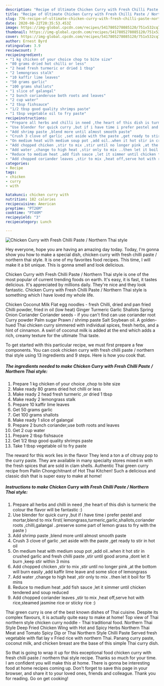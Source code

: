 ```yaml
---
description: "Recipe of Ultimate Chicken Curry with Fresh Chilli Paste / Northern Thai style"
title: "Recipe of Ultimate Chicken Curry with Fresh Chilli Paste / Northern Thai style"
slug: 776-recipe-of-ultimate-chicken-curry-with-fresh-chilli-paste-northern-thai-style
date: 2020-08-22T20:35:53.453Z
image: https://img-global.cpcdn.com/recipes/5417805278085120/751x532cq70/chicken-curry-with-fresh-chilli-paste-northern-thai-style-recipe-main-photo.jpg
thumbnail: https://img-global.cpcdn.com/recipes/5417805278085120/751x532cq70/chicken-curry-with-fresh-chilli-paste-northern-thai-style-recipe-main-photo.jpg
cover: https://img-global.cpcdn.com/recipes/5417805278085120/751x532cq70/chicken-curry-with-fresh-chilli-paste-northern-thai-style-recipe-main-photo.jpg
author: Ernest Byrd
ratingvalue: 3.9
reviewcount: 7
recipeingredient:
- "1 kg chicken of your choice chop to bite size"
- "80 grams dried hot chilli or less"
- "2 head fresh turmeric or dried 1 tbsp"
- "2 lemongrass stalk"
- "10 kaffir lime leaves"
- "50 grams garlic"
- "100 grams shallots"
- "1 slice of galangal"
- "2 bunch corianderuse both roots and leaves"
- "2 cup water"
- "2 tbsp fishsauce"
- "1/2 tbsp good quality shrimps paste"
- "1 tbsp vegetable oil to fry paste"
recipeinstructions:
- "Prepare all herbs and chilli in need ,the heart of this dish is turmeric the colour the flavor will be fantastic :)"
- "Use blender for quick curry ,but if i have time i prefer pestel and mortar,blend to mix first( lemongrass,turmeric,garlic,shallots,coriander roots ,chilli,galangal ..preserve some part of lemon grass to fry with the paste )"
- "Add shrimp paste ,blend more until almost smooth paste"
- "Crush 3 clove of garlic ,set aside with the paste ,get ready to stir in hot oil"
- "On medium heat with medium soup pot ,add oil..when it hot stir in crushed garlic and fresh chilli paste ,stir until good aroma ,dont let it burn ,keep stir within 3 mins"
- "Add chopped chicken ,stir to mix ,stir until no longer pink ,at the bottom will burn easily ,add kaffir lime leave and some slice of lemongrass"
- "Add water ,change to high heat ,stir only to mix ..then let it boil for 15 mins"
- "Reduce to medium heat ,add fish sauce ,let it simmer until chicken tendered and soup reduced"
- "Add chopped coriander leaves ,stir to mix ,heat off,serve hot with rice,steamed jasmine rice or sticky rice :)"
categories:
- Recipe
tags:
- chicken
- curry
- with

katakunci: chicken curry with 
nutrition: 182 calories
recipecuisine: American
preptime: "PT26M"
cooktime: "PT40M"
recipeyield: "3"
recipecategory: Lunch

---
```



![Chicken Curry with Fresh Chilli Paste / Northern Thai style](https://img-global.cpcdn.com/recipes/5417805278085120/751x532cq70/chicken-curry-with-fresh-chilli-paste-northern-thai-style-recipe-main-photo.jpg)

Hey everyone, hope you are having an amazing day today. Today, I'm gonna show you how to make a special dish, chicken curry with fresh chilli paste / northern thai style. It is one of my favorites food recipes. This time, I will make it a bit unique. This is gonna smell and look delicious.

Chicken Curry with Fresh Chilli Paste / Northern Thai style is one of the most popular of current trending foods on earth. It's easy, it is fast, it tastes delicious. It's appreciated by millions daily. They're nice and they look fantastic. Chicken Curry with Fresh Chilli Paste / Northern Thai style is something which I have loved my whole life.

Chicken Coconut Milk Flat egg noodles - fresh Chilli, dried and pan fried Chilli powder, fried in oil (low heat) Ginger Turmeric Garlic Shallots Spring Onion Coriander Coriander seeds - if you can&#39;t find can use coriander root Curry powder Palm sugar Prawn / shrimp paste Salt Soybean oil. A golden-hued Thai chicken curry simmered with individual spices, fresh herbs, and a hint of cinnamon. A swirl of coconut milk is added at the end which adds a rich, creamy texture for the ultimate Thai taste.


To get started with this particular recipe, we must first prepare a few components. You can cook chicken curry with fresh chilli paste / northern thai style using 13 ingredients and 9 steps. Here is how you cook that.

<!--inarticleads1-->

##### The ingredients needed to make Chicken Curry with Fresh Chilli Paste / Northern Thai style:

1. Prepare 1 kg chicken of your choice ,chop to bite size
1. Make ready 80 grams dried hot chilli or less
1. Make ready 2 head fresh turmeric ,or dried 1 tbsp
1. Make ready 2 lemongrass stalk
1. Prepare 10 kaffir lime leaves
1. Get 50 grams garlic
1. Get 100 grams shallots
1. Make ready 1 slice of galangal
1. Prepare 2 bunch coriander,use both roots and leaves
1. Get 2 cup water
1. Prepare 2 tbsp fishsauce
1. Get 1/2 tbsp good quality shrimps paste
1. Take 1 tbsp vegetable oil to fry paste


The reward for this work lies in the flavor They lend a ton a of citrusy pop to the curry paste. They are available in many specialty stores mixed in with the fresh spices that are sold in clam shells. Authentic Thai green curry recipe from Pailin Chongchitnant of Hot Thai Kitchen! Such a delicious and classic dish that is super easy to make at home! 

<!--inarticleads2-->

##### Instructions to make Chicken Curry with Fresh Chilli Paste / Northern Thai style:

1. Prepare all herbs and chilli in need ,the heart of this dish is turmeric the colour the flavor will be fantastic :)
1. Use blender for quick curry ,but if i have time i prefer pestel and mortar,blend to mix first( lemongrass,turmeric,garlic,shallots,coriander roots ,chilli,galangal ..preserve some part of lemon grass to fry with the paste )
1. Add shrimp paste ,blend more until almost smooth paste
1. Crush 3 clove of garlic ,set aside with the paste ,get ready to stir in hot oil
1. On medium heat with medium soup pot ,add oil..when it hot stir in crushed garlic and fresh chilli paste ,stir until good aroma ,dont let it burn ,keep stir within 3 mins
1. Add chopped chicken ,stir to mix ,stir until no longer pink ,at the bottom will burn easily ,add kaffir lime leave and some slice of lemongrass
1. Add water ,change to high heat ,stir only to mix ..then let it boil for 15 mins
1. Reduce to medium heat ,add fish sauce ,let it simmer until chicken tendered and soup reduced
1. Add chopped coriander leaves ,stir to mix ,heat off,serve hot with rice,steamed jasmine rice or sticky rice :)


Thai green curry is one of the best known dishes of Thai cuisine. Despite its complex flavours, it is actually quite easy to make at home! Top view of Thai northern style chicken curry noddle - Thai traditional food. Northern Thai Style Deep Fried Chicken Wing with Hot and Spicy Herbs Northern Thai Meat and Tomato Spicy Dip or Thai Northern Style Chilli Paste Served fresh vegetable with flat lay v Fried rice with northern Thai. Panang curry paste, coconut milk, and chicken breast are the base of this simple Thai curry dish. 

So that is going to wrap it up for this exceptional food chicken curry with fresh chilli paste / northern thai style recipe. Thanks so much for your time. I am confident you will make this at home. There is gonna be interesting food at home recipes coming up. Don't forget to save this page in your browser, and share it to your loved ones, friends and colleague. Thank you for reading. Go on get cooking!
